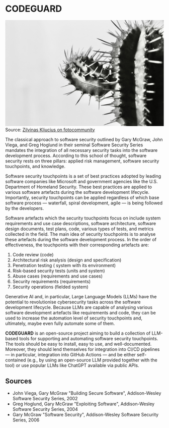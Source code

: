 # CODEGUARD

![Cactus by Zilvinas Kliucius](assets/zilvinas_kliucius_cactus.png)
Source: [Zilvinas Kliucius on fotocommunity](https://www.fotocommunity.com/photo/frame-8060-zilvinas-k/46334379)

The classical approach to software security outlined by Gary McGraw, John Viega, and Greg Hoglund in their seminal Software Security Series mandates the integration of all necessary security tasks into the software development process. According to this school of thought, software security rests on three pillars: applied risk management, software security touchpoints, and knowledge.

Software security touchpoints is a set of best practices adopted by leading software companies like Microsoft and government agencies like the U.S. Department of Homeland Security. These best practices are applied to various software artefacts during the software development lifecycle. Importantly, security touchpoints can be applied regardless of which base software process &mdash; waterfall, spiral development, agile &mdash; is being followed by the developers. 

Software artefacts which the security touchpoints focus on include system requirements and use case descriptions, software architecture, software design documents, test plans, code, various types of tests, and metrics collected in the field. The main idea of security touchpoints is to analyse these artefacts during the software development process. In the order of effectiveness, the touchpoints with their corresponding artefacts are:

1. Code review (code)
2. Architectural risk analysis (design and specification)
3. Penetration testing ( system with its environment)
4. Risk-based security tests (units and system)
5. Abuse cases (requirements and use cases)
6. Security requirements (requirements)
7. Security operations (fielded system)

Generative AI and, in particular, Large Language Models (LLMs) have the potential to revolutionise cybersecurity tasks across the software development lifecycle. Because LLMs are capable of analysing various software development artefacts like requirements and code, they can be used to increase the automation level of security touchpoints and, ultimately, maybe even fully automate some of them.

**CODEGUARD** is an open-source project aiming to build a collection of LLM-based tools for supporting and automating software security touchpoints. The tools should be easy to install, easy to use, and well-documented. Moreover, they should lend themselves for integration into CI/CD pipelines &mdash; in particular, integration into GitHub Actions &mdash; and be either self-contained (e.g., by using an open-source LLM provided together with the tool) or use popular LLMs like ChatGPT available via public APIs. 

## Sources

* John Viega, Gary McGraw "Building Secure Software", Addison-Wesley Software Security Series, 2002
* Greg Hoglund, Gary McGraw "Exploiting Software", Addison-Wesley Software Security Series, 2004
* Gary McGraw "Software Security", Addison-Wesley Software Security Series, 2006
